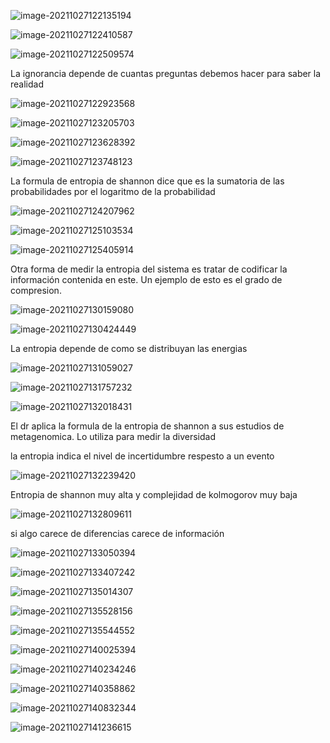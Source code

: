 ![image-20211027122135194](C:\Users\10\AppData\Roaming\Typora\typora-user-images\image-20211027122135194.png)

![image-20211027122410587](C:\Users\10\AppData\Roaming\Typora\typora-user-images\image-20211027122410587.png)

![image-20211027122509574](C:\Users\10\AppData\Roaming\Typora\typora-user-images\image-20211027122509574.png)

La ignorancia depende de cuantas preguntas debemos hacer para saber la realidad

![image-20211027122923568](C:\Users\10\AppData\Roaming\Typora\typora-user-images\image-20211027122923568.png)

![image-20211027123205703](C:\Users\10\AppData\Roaming\Typora\typora-user-images\image-20211027123205703.png)

![image-20211027123628392](C:\Users\10\AppData\Roaming\Typora\typora-user-images\image-20211027123628392.png)

![image-20211027123748123](C:\Users\10\AppData\Roaming\Typora\typora-user-images\image-20211027123748123.png)

La formula de entropia de shannon dice que es la sumatoria de las probabilidades por el logaritmo de la probabilidad

![image-20211027124207962](C:\Users\10\AppData\Roaming\Typora\typora-user-images\image-20211027124207962.png)

![image-20211027125103534](C:\Users\10\AppData\Roaming\Typora\typora-user-images\image-20211027125103534.png)

![image-20211027125405914](C:\Users\10\AppData\Roaming\Typora\typora-user-images\image-20211027125405914.png)

Otra forma de medir la entropia del sistema es tratar de codificar la información contenida en este. Un ejemplo de esto es el grado de compresion.

![image-20211027130159080](C:\Users\10\AppData\Roaming\Typora\typora-user-images\image-20211027130159080.png)

![image-20211027130424449](C:\Users\10\AppData\Roaming\Typora\typora-user-images\image-20211027130424449.png)

La entropia depende de como se distribuyan las energias

![image-20211027131059027](C:\Users\10\AppData\Roaming\Typora\typora-user-images\image-20211027131059027.png)

![image-20211027131757232](C:\Users\10\AppData\Roaming\Typora\typora-user-images\image-20211027131757232.png)

![image-20211027132018431](C:\Users\10\AppData\Roaming\Typora\typora-user-images\image-20211027132018431.png)

El dr aplica la formula de la entropia de shannon a sus estudios de metagenomica. Lo utiliza para medir la diversidad

la entropia indica el nivel de incertidumbre respesto a un evento

![image-20211027132239420](C:\Users\10\AppData\Roaming\Typora\typora-user-images\image-20211027132239420.png)

Entropia de shannon muy alta y complejidad de kolmogorov muy baja

![image-20211027132809611](C:\Users\10\AppData\Roaming\Typora\typora-user-images\image-20211027132809611.png)

si algo carece de diferencias carece de información

![image-20211027133050394](C:\Users\10\AppData\Roaming\Typora\typora-user-images\image-20211027133050394.png)

![image-20211027133407242](C:\Users\10\AppData\Roaming\Typora\typora-user-images\image-20211027133407242.png)

![image-20211027135014307](C:\Users\10\AppData\Roaming\Typora\typora-user-images\image-20211027135014307.png)

![image-20211027135528156](C:\Users\10\AppData\Roaming\Typora\typora-user-images\image-20211027135528156.png)

![image-20211027135544552](C:\Users\10\AppData\Roaming\Typora\typora-user-images\image-20211027135544552.png)

![image-20211027140025394](C:\Users\10\AppData\Roaming\Typora\typora-user-images\image-20211027140025394.png)

![image-20211027140234246](C:\Users\10\AppData\Roaming\Typora\typora-user-images\image-20211027140234246.png)

![image-20211027140358862](C:\Users\10\AppData\Roaming\Typora\typora-user-images\image-20211027140358862.png)

![image-20211027140832344](C:\Users\10\AppData\Roaming\Typora\typora-user-images\image-20211027140832344.png)

![image-20211027141236615](C:\Users\10\AppData\Roaming\Typora\typora-user-images\image-20211027141236615.png)